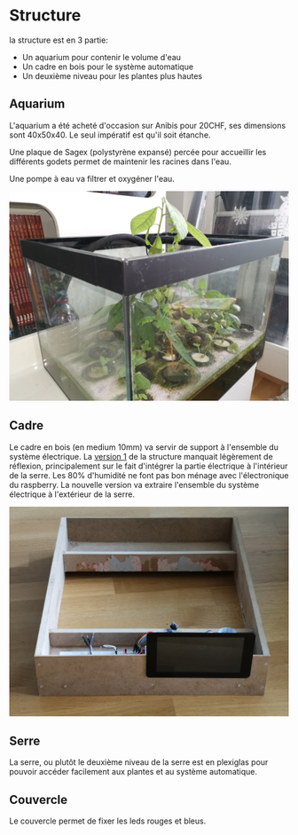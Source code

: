 # Structure

la structure est en 3 partie: 
* Un aquarium pour contenir le volume d'eau
* Un cadre en bois pour le système automatique
* Un deuxième niveau pour les plantes plus hautes

## Aquarium

L'aquarium a été acheté d'occasion sur Anibis pour 20CHF, ses dimensions sont 40x50x40. Le seul impératif est qu'il soit étanche.

Une plaque de Sagex (polystyrène expansé) percée pour accueillir les différents godets permet de maintenir les racines dans l'eau.

Une pompe à eau va filtrer et oxygéner l'eau. 

![Aquarium](/docs/aquarium.jpg)

## Cadre

Le cadre en bois (en medium 10mm) va servir de support à l'ensemble du système électrique. La [version 1](docs/structureV2.md) de la structure manquait légèrement de réflexion, principalement sur le fait d'intégrer la partie électrique à l'intérieur de la serre. Les 80% d'humidité ne font pas bon ménage avec l'électronique du raspberry. La nouvelle version va extraire l'ensemble du système électrique à l'extérieur de la serre.

![Cadre](/docs/cadre_devant.jpg)

## Serre

La serre, ou plutôt le deuxième niveau de la serre est en plexiglas pour pouvoir accéder facilement aux plantes et au système automatique.

## Couvercle

Le couvercle permet de fixer les leds rouges et bleus.

